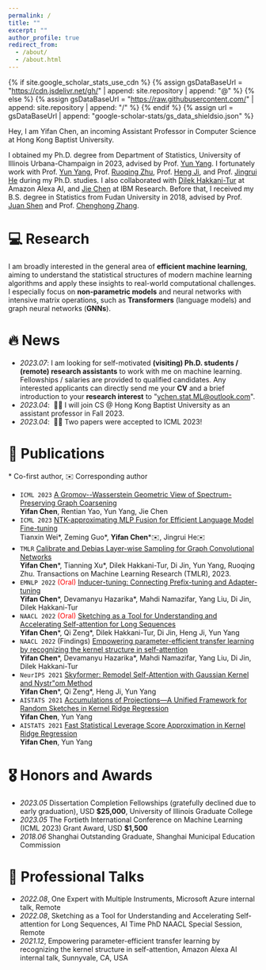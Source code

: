 ```yaml
---
permalink: /
title: ""
excerpt: ""
author_profile: true
redirect_from: 
  - /about/
  - /about.html
---
```


{% if site.google_scholar_stats_use_cdn %}
{% assign gsDataBaseUrl = "https://cdn.jsdelivr.net/gh/" | append: site.repository | append: "@" %}
{% else %}
{% assign gsDataBaseUrl = "https://raw.githubusercontent.com/" | append: site.repository | append: "/" %}
{% endif %}
{% assign url = gsDataBaseUrl | append: "google-scholar-stats/gs_data_shieldsio.json" %}

<span class='anchor' id='about-me'></span>

Hey, I am Yifan Chen, an incoming Assistant Professor in Computer Science at Hong Kong Baptist University. 

I obtained my Ph.D. degree from Department of Statistics, University of Illinois Urbana-Champaign in 2023, advised by Prof. <a href="https://sites.google.com/site/yunyangstat/">Yun Yang</a>. 
I fortunately work with Prof. <a href="https://sites.google.com/site/yunyangstat/">Yun Yang</a>, 
Prof. <a href="https://stat.illinois.edu/directory/profile/rqzhu/">Ruoqing Zhu</a>, 
Prof. <a href="https://cs.illinois.edu/about/people/faculty/hengji/">Heng Ji</a>,
and Prof. <a href="https://ischool.illinois.edu/people/jingrui-he/">Jingrui He</a> during my Ph.D. studies.
I also collaborated with <a href="https://www.linkedin.com/in/dilek-hakkani-tur-9517543/">Dilek Hakkani-Tur</a> at Amazon Alexa AI, and <a href="https://research.ibm.com/people/jie-chen">Jie Chen</a> at IBM Research.
Before that, I received my B.S. degree in Statistics from Fudan University in 2018, advised by Prof. <a href="https://www.fdsm.fudan.edu.cn/en/teacher/preview.aspx?UID=141685">Juan Shen</a> and Prof. <a href="https://www.fdsm.fudan.edu.cn/en/teacher/preview.aspx?UID=1859">Chenghong Zhang</a>.

# 💻 Research

I am broadly interested in the general area of **efficient machine learning**, aiming to understand the statistical structures of modern machine learning algorithms and apply these insights to real-world computational challenges.
I especially focus on <strong>non-parametric models</strong> and neural networks with intensive matrix operations, such as <strong>Transformers</strong> (language models) and graph neural networks (<strong>GNNs</strong>).


# 🔥 News
- *2023.07*: I am looking for self-motivated **(visiting) Ph.D. students / (remote) research assistants** to work with me on machine learning. Fellowships / salaries are provided to qualified candidates. Any interested applicants can directly send me your **CV** and a brief introduction to your **research interest** to "ychen.stat.ML@outlook.com".
- *2023.04*: &nbsp;🎉🎉 I will join CS @ Hong Kong Baptist University as an assistant professor in Fall 2023. 
- *2023.04*: &nbsp;🎉🎉 Two papers were accepted to ICML 2023!

# 📝 Publications

\* Co-first author, ✉️ Corresponding author

<!-- <div class='paper-box'><div class='paper-box-image'><div><div class="badge">ICML 2023</div><img src='images/500x300.png' alt="sym" width="100%"></div></div>
<div class='paper-box-text' markdown="1">

[A Gromov--Wasserstein Geometric View of Spectrum-Preserving Graph Coarsening](https://arxiv.org/abs/2306.08854)

**Yifan Chen**, Rentian Yao, Yun Yang, Jie Chen

</div>
</div> -->

- ``ICML 2023`` [A Gromov--Wasserstein Geometric View of Spectrum-Preserving Graph Coarsening](https://proceedings.mlr.press/v202/chen23ak.html)  
**Yifan Chen**, Rentian Yao, Yun Yang, Jie Chen
- ``ICML 2023`` [NTK-approximating MLP Fusion for Efficient Language Model Fine-tuning](https://proceedings.mlr.press/v202/wei23b.html)  
Tianxin Wei\*, Zeming Guo\*, **Yifan Chen**\*✉️, Jingrui He✉️
- ``TMLR`` [Calibrate and Debias Layer-wise Sampling for Graph Convolutional Networks](https://openreview.net/forum?id=JyKNuoZGux)  
**Yifan Chen**\*, Tianning Xu\*, Dilek Hakkani-Tur, Di Jin, Yun Yang, Ruoqing Zhu. Transactions on Machine Learning Research (TMLR), 2023.
- ``EMNLP 2022`` <span style="color:red">(Oral)</span> [Inducer-tuning: Connecting Prefix-tuning and Adapter-tuning](https://aclanthology.org/2022.emnlp-main.50/)  
**Yifan Chen**\*, Devamanyu Hazarika\*, Mahdi Namazifar, Yang Liu, Di Jin, Dilek Hakkani-Tur
- ``NAACL 2022`` <span style="color:red">(Oral)</span> [Sketching as a Tool for Understanding and Accelerating Self-attention for Long Sequences](https://aclanthology.org/2022.naacl-main.381/)  
**Yifan Chen**\*, Qi Zeng\*, Dilek Hakkani-Tur, Di Jin, Heng Ji, Yun Yang
- ``NAACL 2022`` (Findings) [Empowering parameter-efficient transfer learning by recognizing the kernel structure in self-attention](https://aclanthology.org/2022.findings-naacl.102/)  
**Yifan Chen**\*, Devamanyu Hazarika\*, Mahdi Namazifar, Yang Liu, Di Jin, Dilek Hakkani-Tur
- ``NeurIPS 2021`` [Skyformer: Remodel Self-Attention with Gaussian Kernel and Nystr\"om Method](https://proceedings.neurips.cc/paper/2021/hash/10a7cdd970fe135cf4f7bb55c0e3b59f-Abstract.html)  
**Yifan Chen**\*, Qi Zeng\*, Heng Ji, Yun Yang
- ``AISTATS 2021`` [Accumulations of Projections—A Unified Framework for Random Sketches in Kernel Ridge Regression](http://proceedings.mlr.press/v130/chen21f.html)  
**Yifan Chen**, Yun Yang
- ``AISTATS 2021`` [Fast Statistical Leverage Score Approximation in Kernel Ridge Regression](https://proceedings.mlr.press/v130/chen21e.html)  
**Yifan Chen**, Yun Yang

# 🎖 Honors and Awards
- *2023.05* Dissertation Completion Fellowships (gratefully declined due to early graduation), USD **$25,000**, University of Illinois Graduate College
- *2023.05* The Fortieth International Conference on Machine Learning (ICML 2023) Grant Award, USD **$1,500**
- *2018.06* Shanghai Outstanding Graduate, Shanghai Municipal Education Commission

# 💬 Professional Talks
- *2022.08*, One Expert with Multiple Instruments, Microsoft Azure internal talk, Remote
- *2022.08*, Sketching as a Tool for Understanding and Accelerating Self-attention for Long Sequences, AI Time PhD NAACL Special Session, Remote
- *2021.12*, Empowering parameter-efficient transfer learning by recognizing the kernel structure in self-attention, Amazon Alexa AI internal talk, Sunnyvale, CA, USA
